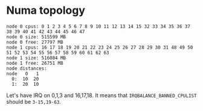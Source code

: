 # Numa topology


```
node 0 cpus: 0 1 2 3 4 5 6 7 8 9 10 11 12 13 14 15 32 33 34 35 36 37 38 39 40 41 42 43 44 45 46 47
node 0 size: 515599 MB
node 0 free: 27797 MB
node 1 cpus: 16 17 18 19 20 21 22 23 24 25 26 27 28 29 30 31 48 49 50 51 52 53 54 55 56 57 58 59 60 61 62 63
node 1 size: 516084 MB
node 1 free: 26751 MB
node distances:
node   0   1 
  0:  10  20 
  1:  20  10
```

Let's have IRQ on 0,1,3 and 16,17,18.
It means that `IRQBALANCE_BANNED_CPULIST` should be `3-15,19-63`.
